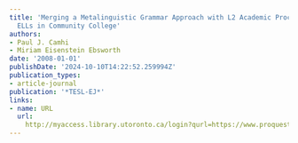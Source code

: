```yaml
---
title: 'Merging a Metalinguistic Grammar Approach with L2 Academic Process Writing:
  ELLs in Community College'
authors:
- Paul J. Camhi
- Miriam Eisenstein Ebsworth
date: '2008-01-01'
publishDate: '2024-10-10T14:22:52.259994Z'
publication_types:
- article-journal
publication: '*TESL-EJ*'
links:
- name: URL
  url: 
    http://myaccess.library.utoronto.ca/login?qurl=https://www.proquest.com/docview/762477238?accountid=14771&bdid=38382&_bd=bRvltfN2wDIZappzzEquOzh%2BIJY%3D
---
```

